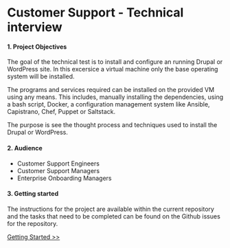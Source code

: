 # Customer Support - Technical interview

#### 1. Project Objectives

The goal of the technical test is to install and configure an running Drupal or WordPress site. In this excersice a virtual machine only the base operating system will be installed. 

The programs and services required can be installed on the provided VM using any means. This includes, manually installing the dependencies, using a bash script, Docker, a configuration management system like Ansible, Capistrano, Chef, Puppet or Saltstack. 

The purpose is see the thought process and techniques used to install the Drupal or WordPress.

#### 2. Audience
- Customer Support Engineers
- Customer Support Managers
- Enterprise Onboarding Managers

#### 3. Getting started

The instructions for the project are available within the current repository and the tasks that need to be completed can be found on the Github issues for the repository. 
  
[Getting Started >>](/instructions.md#)  
